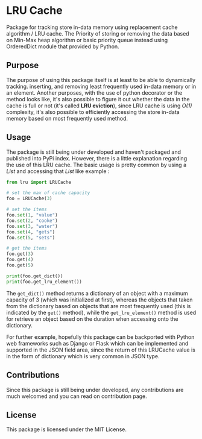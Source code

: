# LRU Cache

Package for tracking store in-data memory using replacement cache algorithm / LRU cache. The Priority of storing or removing the data based on Min-Max heap algorithm or basic priority queue instead using OrderedDict module that provided by Python.

## Purpose

The purpose of using this package itself is at least to be able to dynamically tracking. inserting, and removing least frequently used in-data memory or in an element. Another purposes, with the use of python decorator or the method looks like, it's also possible to figure it out whether the data in the cache is full or not (it's called **LRU eviction**), since LRU cache is using *O(1)* complexity, it's also possible to efficiently accessing the store in-data memory based on most frequently used method.

## Usage

The package is still being under developed and haven't packaged and published into PyPi index. However, there is a little explanation regarding the use of this LRU cache. The basic usage is pretty common by using a *List* and accessing that *List* like example :


```python
from lru import LRUCache

# set the max of cache capacity
foo = LRUCache(3)

# set the items
foo.set(1, "value")
foo.set(2, "cooke")
foo.set(3, "water")
foo.set(4, "gets")
foo.set(5, "sets")

# get the items
foo.get(3)
foo.get(4)
foo.get(5)

print(foo.get_dict())
print(foo.get_lru_element())
```

The `get_dict()` method returns a dictionary of an object with a maximum capacity of 3 (which was initialized at first), whereas the objects that taken from the dictionary based on objects that are most frequently used (this is indicated by the `get()` method), while the `get_lru_element()` method is used for retrieve an object based on the duration when accessing onto the dictionary.

For further example, hopefully this package can be backported with Python web frameworks such as Django or Flask which can be implemented and supported in the JSON field area, since the return of this LRUCache value is in the form of dictionary which is very common in JSON type.

## Contributions

Since this package is still being under developed, any contributions are much welcomed and you can read on contribution page.

## License

This package is licensed under the MIT License.

